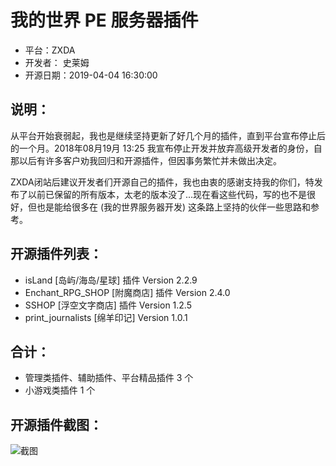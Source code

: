 # 我的世界 PE 服务器插件

+ 平台：ZXDA
+ 开发者： 史莱姆
+ 开源日期：2019-04-04 16:30:00

## 说明：
从平台开始衰弱起，我也是继续坚持更新了好几个月的插件，直到平台宣布停止后的一个月。2018年08月19月 13:25 我宣布停止开发并放弃高级开发者的身份，自那以后有许多客户劝我回归和开源插件，但因事务繁忙并未做出决定。

ZXDA闭站后建议开发者们开源自己的插件，我也由衷的感谢支持我的你们，特发布了以前已保留的所有版本，太老的版本没了...现在看这些代码，写的也不是很好，但也是能给很多在 (我的世界服务器开发) 这条路上坚持的伙伴一些思路和参考。

## 开源插件列表：
+ isLand [岛屿/海岛/星球] 插件 Version 2.2.9
+ Enchant_RPG_SHOP [附魔商店] 插件 Version 2.4.0
+ SSHOP [浮空文字商店] 插件 Version 1.2.5
+ print_journalists [绵羊印记] Version 1.0.1
## 合计：
- 管理类插件、辅助插件、平台精品插件 3 个
- 小游戏类插件 1 个

## 开源插件截图：
![截图](https://slmblog.com/img/git-img/me/4.png)

